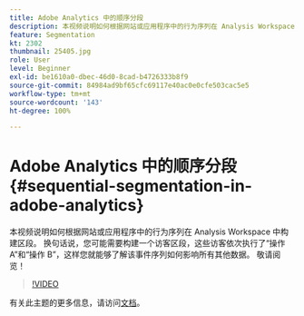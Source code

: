 ```yaml
---
title: Adobe Analytics 中的顺序分段
description: 本视频说明如何根据网站或应用程序中的行为序列在 Analysis Workspace 中构建区段。 换句话说，您可能需要构建一个访客区段，这些访客依次执行了操作 A 和操作 B，这样您就能够了解该事件序列如何影响所有其他数据。 敬请阅览！
feature: Segmentation
kt: 2302
thumbnail: 25405.jpg
role: User
level: Beginner
exl-id: be1610a0-dbec-46d0-8cad-b4726333b8f9
source-git-commit: 84984ad9bf65cfc69117e40ac0e0cfe503cac5e5
workflow-type: tm+mt
source-wordcount: '143'
ht-degree: 100%

---
```


# Adobe Analytics 中的顺序分段 {#sequential-segmentation-in-adobe-analytics}

本视频说明如何根据网站或应用程序中的行为序列在 Analysis Workspace 中构建区段。 换句话说，您可能需要构建一个访客区段，这些访客依次执行了“操作 A”和“操作 B”，这样您就能够了解该事件序列如何影响所有其他数据。 敬请阅览！

>[!VIDEO](https://video.tv.adobe.com/v/25405/?quality=12&learn=on)

有关此主题的更多信息，请访问[文档](https://experienceleague.adobe.com/docs/analytics/components/segmentation/segmentation-workflow/seg-sequential-build.html?lang=zh-Hans)。
